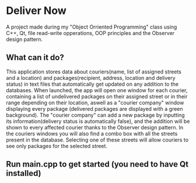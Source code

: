# Deliver Now
A project made during my "Object Orriented Programming" class using C++, Qt, file read-write opperations,
OOP principles and the Observer design pattern.

## What can it do?
This application stores data about couriers(name, list of assigned streets and a location) and packages(recipient, 
address, location and delivery status) in text files that automatically get updated on any addition to the databases.
When launched, the app will open one window for each courier, containing a list of undelivered packages on their
assigned street or in their range depending on their location, aswell as a "courier company" window displaying every
package (delivered packages are displayed with a green background). The "courier company" can add a new package by
inputting its information(delivery status is automatically false), and the addition will be shown to every affected
courier thanks to the Observer design pattern. In the couriers windows you will also find a combo box with all the 
streets present in the database. Selecting one of these streets will allow couriers to see only packages for the
selected street. 

## Run main.cpp to get started (you need to have Qt installed)
